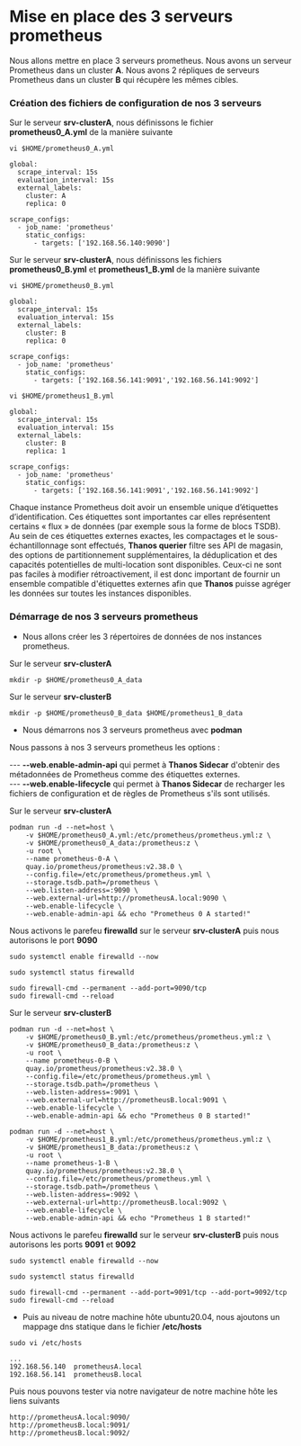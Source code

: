 # Mise en place des 3 serveurs prometheus

Nous allons mettre en place 3 serveurs prometheus. Nous avons un serveur Prometheus dans un cluster **A**. Nous avons 2 répliques de serveurs Prometheus dans un cluster **B** qui récupère les mêmes cibles.

### Création des fichiers de configuration de nos 3 serveurs

Sur le serveur **srv-clusterA**, nous définissons le fichier **prometheus0_A.yml** de la manière suivante

```
vi $HOME/prometheus0_A.yml
```

```
global:
  scrape_interval: 15s
  evaluation_interval: 15s
  external_labels:
    cluster: A
    replica: 0

scrape_configs:
  - job_name: 'prometheus'
    static_configs:
      - targets: ['192.168.56.140:9090']
```

Sur le serveur **srv-clusterA**, nous définissons les fichiers **prometheus0_B.yml** et **prometheus1_B.yml** de la manière suivante

```
vi $HOME/prometheus0_B.yml
```

```
global:
  scrape_interval: 15s
  evaluation_interval: 15s
  external_labels:
    cluster: B
    replica: 0

scrape_configs:
  - job_name: 'prometheus'
    static_configs:
      - targets: ['192.168.56.141:9091','192.168.56.141:9092']
```

```
vi $HOME/prometheus1_B.yml
```

```
global:
  scrape_interval: 15s
  evaluation_interval: 15s
  external_labels:
    cluster: B
    replica: 1

scrape_configs:
  - job_name: 'prometheus'
    static_configs:
      - targets: ['192.168.56.141:9091','192.168.56.141:9092']
```

Chaque instance Prometheus doit avoir un ensemble unique d’étiquettes d’identification. Ces étiquettes sont importantes car elles représentent certains « flux » de données (par exemple sous la forme de blocs TSDB). Au sein de ces étiquettes externes exactes, les compactages et le sous-échantillonnage sont effectués, **Thanos querier** filtre ses API de magasin, des options de partitionnement supplémentaires, la déduplication et des capacités potentielles de multi-location sont disponibles. Ceux-ci ne sont pas faciles à modifier rétroactivement, il est donc important de fournir un ensemble compatible d'étiquettes externes afin que **Thanos** puisse agréger les données sur toutes les instances disponibles.

### Démarrage de nos 3 serveurs prometheus

- Nous allons créer les 3 répertoires de données de nos instances prometheus.

Sur le serveur **srv-clusterA**

```
mkdir -p $HOME/prometheus0_A_data
```

Sur le serveur **srv-clusterB**

```
mkdir -p $HOME/prometheus0_B_data $HOME/prometheus1_B_data
```

- Nous démarrons nos 3 serveurs prometheus avec **podman**

Nous passons à nos 3 serveurs prometheus les options :

--- **--web.enable-admin-api** qui permet à **Thanos Sidecar** d'obtenir des métadonnées de Prometheus comme des étiquettes externes. <br>
--- **--web.enable-lifecycle** qui permet à **Thanos Sidecar** de recharger les fichiers de configuration et de règles de Prometheus s'ils sont utilisés.

Sur le serveur **srv-clusterA**

```
podman run -d --net=host \
    -v $HOME/prometheus0_A.yml:/etc/prometheus/prometheus.yml:z \
    -v $HOME/prometheus0_A_data:/prometheus:z \
    -u root \
    --name prometheus-0-A \
    quay.io/prometheus/prometheus:v2.38.0 \
    --config.file=/etc/prometheus/prometheus.yml \
    --storage.tsdb.path=/prometheus \
    --web.listen-address=:9090 \
    --web.external-url=http://prometheusA.local:9090 \
    --web.enable-lifecycle \
    --web.enable-admin-api && echo "Prometheus 0 A started!"
```

Nous activons le parefeu **firewalld** sur le serveur **srv-clusterA** puis nous autorisons le port **9090**

```
sudo systemctl enable firewalld --now
```

```
sudo systemctl status firewalld
```

```
sudo firewall-cmd --permanent --add-port=9090/tcp
sudo firewall-cmd --reload
```

Sur le serveur **srv-clusterB**

```
podman run -d --net=host \
    -v $HOME/prometheus0_B.yml:/etc/prometheus/prometheus.yml:z \
    -v $HOME/prometheus0_B_data:/prometheus:z \
    -u root \
    --name prometheus-0-B \
    quay.io/prometheus/prometheus:v2.38.0 \
    --config.file=/etc/prometheus/prometheus.yml \
    --storage.tsdb.path=/prometheus \
    --web.listen-address=:9091 \
    --web.external-url=http://prometheusB.local:9091 \
    --web.enable-lifecycle \
    --web.enable-admin-api && echo "Prometheus 0 B started!"
```

```
podman run -d --net=host \
    -v $HOME/prometheus1_B.yml:/etc/prometheus/prometheus.yml:z \
    -v $HOME/prometheus1_B_data:/prometheus:z \
    -u root \
    --name prometheus-1-B \
    quay.io/prometheus/prometheus:v2.38.0 \
    --config.file=/etc/prometheus/prometheus.yml \
    --storage.tsdb.path=/prometheus \
    --web.listen-address=:9092 \
    --web.external-url=http://prometheusB.local:9092 \
    --web.enable-lifecycle \
    --web.enable-admin-api && echo "Prometheus 1 B started!"
```

Nous activons le parefeu **firewalld** sur le serveur **srv-clusterB** puis nous autorisons les ports **9091** et **9092**

```
sudo systemctl enable firewalld --now
```

```
sudo systemctl status firewalld
```

```
sudo firewall-cmd --permanent --add-port=9091/tcp --add-port=9092/tcp
sudo firewall-cmd --reload
```

- Puis au niveau de notre machine hôte ubuntu20.04, nous ajoutons un mappage dns statique dans le fichier **/etc/hosts**

```
sudo vi /etc/hosts
```

```
...
192.168.56.140  prometheusA.local
192.168.56.141  prometheusB.local
```

Puis nous pouvons tester via notre navigateur de notre machine hôte les liens suivants 

```
http://prometheusA.local:9090/
http://prometheusB.local:9091/
http://prometheusB.local:9092/
```